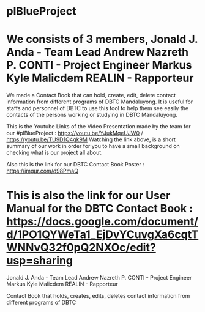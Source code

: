 # plBlueProject

We consists of 3 members, 
Jonald J. Anda - Team Lead 
Andrew Nazreth P. CONTI - Project Engineer 
Markus Kyle Malicdem REALIN - Rapporteur
=======
We made a Contact Book that can hold, create, edit, delete contact information from different programs of DBTC Mandaluyong.
It is useful for staffs and personnel of DBTC to use this tool to help them see easily the contacts of the persons working or studying in DBTC Mandaluyong.

This is the Youtube Links of the Video Presentation made by the team for our #plBlueProject :
https://youtu.be/YJukMqeUJW0 / 
https://youtu.be/TU9D1Q4gk9M
Watching the link above, is a short summary of our work in order for you to have a small background on checking what is our project all about.

Also this is the link for our DBTC Contact Book Poster :
https://imgur.com/d98PmaQ

This is also the link for our User Manual for the DBTC Contact Book :
https://docs.google.com/document/d/1PO1QYWeTa1_EjDvYCuvgXa6cqtTWNNvQ32f0pQ2NXOc/edit?usp=sharing
=======

Jonald J. Anda - Team Lead
Andrew Nazreth P. CONTI - Project Engineer
Markus Kyle Malicdem REALIN - Rapporteur

Contact Book that holds, creates, edits, deletes contact information from different programs of DBTC
